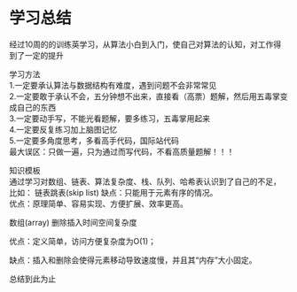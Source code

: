 # 学习总结
 经过10周的的训练英学习，从算法小白到入门，使自己对算法的认知，对工作得到了一定的提升  
 
学习方法  
1.一定要承认算法与数据结构有难度，遇到问题不会非常常见  
2.一定要敢于承认不会，五分钟想不出来，直接看（高票）题解，然后用五毒掌变成自己的东西  
3.一定要动手写，不能光看题解，要多练习，五毒掌用起来  
4.一定要反复练习加上脑图记忆  
5.一定要多角度思考，多看高手代码，国际站代码  
最大误区：只做一遍，只为通过而写代码，不看高质量题解！！！ 

知识模板  
通过学习对数组、链表、算法复杂度、栈、队列、哈希表认识到了自己的不足，  
比如：  链表跳表(skip list)
缺点：只能用于元素有序的情况。  
优点：原理简单、容易实现、方便扩展、效率更高。

数组(array)
删除插入时间空间复杂度  

优点：定义简单，访问方便复杂度为O(1)；  

缺点：插入和删除会使得元素移动导致速度慢，并且其“内存”大小固定。  

总结到此为止  
